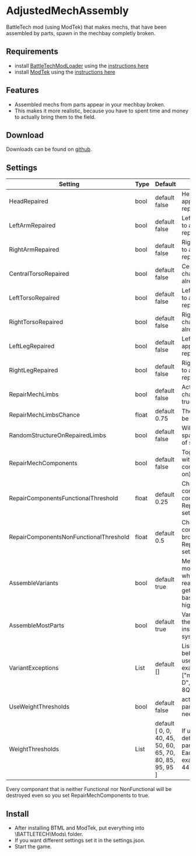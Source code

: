 # AdjustedMechAssembly
BattleTech mod (using ModTek) that makes mechs, that have been assembled by parts, spawn in the mechbay completly broken.

## Requirements
* install [BattleTechModLoader](https://github.com/Mpstark/BattleTechModLoader/releases) using the [instructions here](https://github.com/Mpstark/BattleTechModLoader)
* install [ModTek](https://github.com/Mpstark/ModTek/releases) using the [instructions here](https://github.com/Mpstark/ModTek)

## Features
- Assembled mechs from parts appear in your mechbay broken.
- This makes it more realistic, because you have to spent time and money to actually bring them to the field.

## Download

Downloads can be found on [github](https://github.com/Morphyum/AdjustedMechAssembly/releases).

## Settings
Setting | Type | Default | Description
--- | --- | --- | ---
HeadRepaired | bool | default false | Head has a 100% chance to appear in mechbay already repaired.
LeftArmRepaired | bool | default false | Left arm has a 100% chance to appear in mechbay already repaired.
RightArmRepaired | bool | default false | Right arm has a 100% chance to appear in mechbay already repaired.
CentralTorsoRepaired | bool | default false | Center torso has a 100% chance to appear in mechbay already repaired.
LeftTorsoRepaired | bool | default false | Left torso has a 100% chance to appear in mechbay already repaired.
RightTorsoRepaired | bool | default false | Right torso has a 100% chance to appear in mechbay already repaired.
LeftLegRepaired | bool | default false | Left leg has a 100% chance to appear in mechbay already repaired.
RightLegRepaired | bool | default false | Right leg has a 100% chance to appear in mechbay already repaired.
RepairMechLimbs | bool | default false | Activate random repair chance for limps not set to true above.
RepairMechLimbsChance | float | default 0.75 | The chance for each limp to be repaired.
RandomStructureOnRepairedLimbs | bool | default false | Will make repaired limps spawn with a random number of sctructure points left.
RepairMechComponents | bool | default false | Toggles if the mech spawns with or without it's component(weapons and so on) repaired or destroyed.
RepairComponentsFunctionalThreshold | float | default 0.25 | Chance any repaired componant has to be completely repaired when RepairMechComponents is set to true.
RepairComponentsNonFunctionalThreshold | float | default 0.5 | Chance any repaired componant has to be broken(but repairable) when RepairMechComponents is set to true.
AssembleVariants | bool | default true | Mechs of the same base model will now be assembled when the max partcount is reached, the actual mech that gets assembled is chance based with more parts = higher chance.
AssembleMostParts | bool | default true | Variants will be assembled as the mech with the most parts instead of the chance based system.
VariantExceptions | List<string> | default [] | List of mechids that will behave like vanilla and not be used for variant assembly. example ["mechdef_atlas_AS7-D","mechdef_awesome_AWS-8Q"]
UseWeightThresholds | bool | default false | activate Different number of parts for different tonnage needed to assemble
WeightThresholds | List<int> | default [ 0, 0, 40, 45, 50, 60, 65, 70, 80, 85, 95, 95 ] | If using weight thresholds this determines the number of parts needed for each weight. Each entry is one part. for example here: 0-39 = 2; 40-44 = 3; 95-100 = 12
    
Every componant that is neither Functional nor NonFunctional will be destroyed even so you set RepairMechComponents to true.
    
## Install
- After installing BTML and ModTek, put  everything into \BATTLETECH\Mods\ folder.
- If you want different settings set it in the settings.json.
- Start the game.
